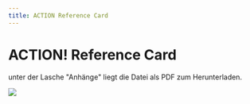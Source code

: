 ```yaml
---
title: ACTION Reference Card
---
```

# ACTION! Reference Card  
  
unter der Lasche "Anhänge" liegt die Datei als PDF zum Herunterladen.  
  
![](attachments/Action_Reference+Card.png)  
